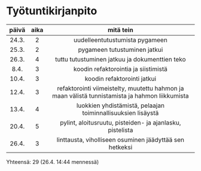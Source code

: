 # Työtuntikirjanpito

| päivä | aika  | mitä tein	|
|:-----:|:----: | :----------:	|
|24.3.	|   2   | uudelleentutustumista pygameen
|25.3.	|   2 	| pygameen tutustuminen jatkui
|26.3.	|   4 	| tuttu tutustuminen jatkuu ja dokumenttien teko
|8.4.   |   3   | koodin refaktorointia ja siistimistä
|10.4.	|   3	| koodin refaktorointi jatkui
|12.4.	|   3	| refaktorointi viimeistelty, muutettu hahmon ja maan välistä tunnistamista ja hahmon liikkumista 
|13.4. 	|  4	| luokkien yhdistämistä, pelaajan toiminnallisuuksien lisäystä
|20.4.	|  5	| pylint, aloitusruutu, pisteiden- ja ajanlasku, pistelista
|26.4.  |   3   | linttausta, viholliseen osuminen jäädyttää sen hetkeksi


Yhteensä: 29 (26.4. 14:44 mennessä)